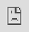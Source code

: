 ```yaml
---
layout: post2
title: 'Referí en la Copa América: con mucha paciencia, Darwin Núñez le firmó la camiseta de Peñarol a un pequeño hincha uruguayo'
description: 'Darwin Núñez le firmó la camiseta de Peñarol a un pequeño hincha uruguayo durante la tarde libre que tuvieron los futbolistas previo a la Copa América'
category: noticias
image: 'https://media.elobservador.com.uy/p/1893ae8e65931b6e88ece82efefb3638/adjuntos/362/imagenes/100/508/0100508560/1000x0/smart/darwin-nunez-y-la-firma.png'
date: 2024-06-14T09:31:00:00 +2:00:00
date_es: '14 de junio  2024 - 9:31hs'
---
```


<html>
<img style='width: 100%' src='{{ page.image | prepend: base.url }}'>
<p><strong>Enviado de Referí a Palm Beach (Estados Unidos)</strong></p><p>El delantero de la <a class="agrupador" href="https://www.elobservador.com.uy/tag/seleccion-uruguaya" rel="466">selección uruguaya</a>, <strong><a class="agrupador" href="https://www.elobservador.com.uy/tag/darwin-nunez" rel="53">Darwin Núñez</a>, le firmó la camiseta de Peñarol a un pequeño hincha aurinegro y celeste</strong> que estuvo en el hotel de la celeste este jueves por la tarde, día en el que los jugadores tuvieron libre, en medio de la preparación para la Copa América.</p><p>Con termo y mate en la mano y la ropa del equipo que se pusieron luego de la salida, el artíguense le firmó la camiseta.</p><p>Para eso le dio indicaciones para que la casaca quede bien tirante y pudiera escribir mejor.</p><iframe allow="autoplay; fullscreen; picture-in-picture" allowfullscreen="" data-td-src-property="https://geo.dailymotion.com/player/xrvv4.html?video=x90bnug" frameborder="0" height="100%" src="https://geo.dailymotion.com/player/xrvv4.html?video=x90bnug" style="width:100%;height:100%;position:absolute;left:0;top:0;overflow:hidden;" width="100%"></iframe><div style='height: 30px;'><p>Además, luego se sacaron una foto.</p><p>El pequeño hinchas es Thiago, quien junto a su hermano Mathías ha estado en entrenamientos y concentración, siguiendo a la celeste, acompañados por sus padres.</p><img alt="El pequeño hincha celeste que se llevó la firma de Darwin Núñez" data-td-src-property="https://media.elobservador.com.uy/p/e9ec61a4ec45106a6c948690d68680a8/adjuntos/362/imagenes/100/508/0100508556/1000x0/smart/el-pequeno-hincha-celeste-que-se-llevo-la-firma-darwin-nunez.jpeg" height="undefined" id="546778-Libre-730309880_embed" src="https://media.elobservador.com.uy/p/e9ec61a4ec45106a6c948690d68680a8/adjuntos/362/imagenes/100/508/0100508556/1000x0/smart/el-pequeno-hincha-celeste-que-se-llevo-la-firma-darwin-nunez.jpeg" title="El pequeño hincha celeste que se llevó la firma de Darwin Núñez" width="100%"/><div style='height: 30px;'><p>El papá es uruguayo y la mamá nació en Estados Unidos pero tiene raíces nicaragüenses y desde hace años ya es una seguidora del seleccionado.</p><p>Los dos niños también se sacaron una foto con Marcelo Bielsa, quien accedió amablemente.</p><img alt="Los hermanos Mathías y Thiago junto a Bielsa" data-td-src-property="https://media.elobservador.com.uy/p/737084de1a35b5a345fb5e8ddf1142e9/adjuntos/362/imagenes/100/508/0100508557/1000x0/smart/los-hermanos-mathias-y-thiago-junto-bielsa.jpeg" height="undefined" id="546779-Libre-909153985_embed" src="https://media.elobservador.com.uy/p/737084de1a35b5a345fb5e8ddf1142e9/adjuntos/362/imagenes/100/508/0100508557/1000x0/smart/los-hermanos-mathias-y-thiago-junto-bielsa.jpeg" title="Los hermanos Mathías y Thiago junto a Bielsa" width="100%"/><div style='height: 30px;'><p>Y también estuvieron con <a href="https://www.elobservador.com.uy/copa-america/referi-la-copa-america-la-seleccion-uruguaya-tuvo-libre-algunos-jugadores-fueron-compras-y-los-visito-una-figura-del-deporte-n5945874" rel="follow" target="_blank">los jugadores que salieron de paseo en la tarde libre</a>.</p><iframe allow="accelerometer; autoplay; clipboard-write; encrypted-media; gyroscope; picture-in-picture; web-share" allowfullscreen="" data-td-src-property="https://www.youtube.com/embed/R2CYqlc16dg?feature=oembed" frameborder="0" height="113" referrerpolicy="strict-origin-when-cross-origin" src="https://www.youtube.com/embed/R2CYqlc16dg?feature=oembed" title="El hincha alojado en el hotel de Uruguay | COPA AMÉRICA 2024" width="200"></iframe><div style='height: 30px;'><p></p>
<div style='height: 300px;'></div>
</html>
